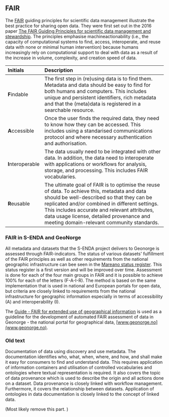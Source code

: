 ## FAIR

The [FAIR](https://www.go-fair.org/fair-principles/) guiding principles for scientific data management illustrate the best practice for sharing open data. They were first set out in the 2016 paper [The FAIR Guiding Principles for scientific data management and stewardship](https://doi.org/10.1038/sdata.2016.18). The principles emphasise machineactionability (i.e., the capacity of computational systems to find, access, interoperate, and reuse data with none or minimal human intervention) because humans increasingly rely on computational support to deal with data as a result of the increase in volume, complexity, and creation speed of data.

|Initials|Description|
|:----|:----|
| **F**indable | The first step in (re)using data is to find them. Metadata and data should be easy to find for both humans and computers. This includes unique and persistent identifiers, rich metadata and that the (meta)data is registered in a searchable resource.|
|**A**ccessible | Once the user finds the required data, they need to know how they can be accessed. This includes using a standarised communications protocol and where necessary authentication and authorisation.|
|**I**nteroperable | The data usually need to be integrated with other data. In addition, the data need to interoperate with applications or workflows for analysis, storage, and processing. This includes FAIR vocabularies.|
|**R**eusable | The ultimate goal of FAIR is to optimise the reuse of data. To achieve this, metadata and data should be well-described so that they can be replicated and/or combined in different settings. This includes accurate and relevant attributes, data usage license, detailed provenance and meeting domain-relevant community standards.|


### FAIR in S-ENDA and GeoNorge
All metadata and datasets that the S-ENDA project delivers to Geonorge is assessed through FAIR-indicators. The status of various datasets' fulfillment of the FAIR principles as well as other requirements from the national geographic infrastructure can bee seen in the [Mareano status register](https://register.geonorge.no/mareano-statusregister). This status register is a first version and will be improved over time. Assessment is done for each of the four main groups in FAIR and it is possible to achieve 100% for each of the letters (F-A-I-R). The method is based on the same implementation that is used in national and
European portals for open data, but criteria are closely linked to requirements from the national infrastructure for geographic information especially in terms of accessibility (A) and interoperability (I).

The [Guide - FAIR for extended use of geographical information](https://register.geonorge.no/data/documents/veiledere_mareano-fair-veileder_v2_fair-veileder-geografiske-data-v2-0202-2022_.pdf) is used as a guideline for the development of automated FAIR assessment of data in Geonorge - the national portal for geographical data, [www.geonorge.no](www.geonorge.no). 


### Old text
Documentation of data using discovery and use metadata. The documentation identifies who, what, when, where, and how, and shall make it easy for consumers to find and understand data. This requires application of information containers and utilisation of controlled vocabularies and ontologies where textual representation is required. It also covers the topic of data provenance which is used to describe the origin and all actions done on a dataset. Data provenance is closely linked with workflow management. Furthermore, it covers the relationship between datasets. Application of ontologies in data documentation is closely linked to the concept of linked data.

(Most likely remove this part. )